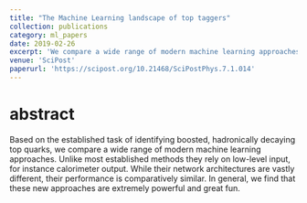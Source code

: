 ```yaml
---
title: "The Machine Learning landscape of top taggers"
collection: publications
category: ml_papers
date: 2019-02-26
excerpt: 'We compare a wide range of modern machine learning approaches for the classification task of top-quark jets.'
venue: 'SciPost'
paperurl: 'https://scipost.org/10.21468/SciPostPhys.7.1.014'
---
```


abstract
===
Based on the established task of identifying boosted, hadronically decaying top quarks, we compare a wide range of modern machine learning approaches. Unlike most established methods they rely on low-level input, for instance calorimeter output. While their network architectures are vastly different, their performance is comparatively similar. In general, we find that these new approaches are extremely powerful and great fun. 